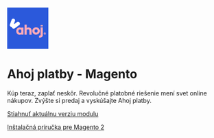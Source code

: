![Ahoj platby Logo](https://github.com/ahoj-shopping/ahojplatby/blob/master/logo.png)
# Ahoj platby - Magento
Kúp teraz, zaplať neskôr. Revolučné platobné riešenie mení svet online nákupov. Zvýšte si predaj a vyskúšajte Ahoj platby. 


[Stiahnuť aktuálnu verziu modulu](https://github.com/ahoj-shopping/ahojplatby-magento-2/releases/latest)

[Inštalačná príručka pre Magento 2](https://github.com/ahoj-shopping/ahojplatby-magento-2/blob/master/instalacna-prirucka-magento.pdf)
